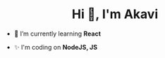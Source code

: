 <h1 align="center">Hi 👋, I'm Akavi</h1>

- 🌱 I’m currently learning **React**

- ✨ I'm coding on **NodeJS, JS**







